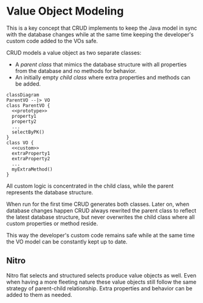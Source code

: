 # Value Object Modeling

This is a key concept that CRUD implements to keep the Java model in sync with the database changes while
at the same time keeping the developer's custom code added to the VOs safe.

CRUD models a value object as two separate classes:

- A *parent class* that mimics the database structure with all properties from the database and no methods for
behavior.
- An initially empty *child class* where extra properties and methods can be added.

```mermaid
classDiagram
ParentVO --|> VO
class ParentVO {
  <<prototype>>
  property1
  property2
  ...
  selectByPK()
}
class VO {
  <<custom>>
  extraProperty1
  extraProperty2
  ...
  myExtraMethod()
}
```

All custom logic is concentrated in the child class, while the parent represents the database structure. 

When run for the first time CRUD generates both classes. Later on, when database changes happen CRUD always
rewrited the parent class to reflect the latest database structure, but never overwrites the child class
where all custom properties or method reside.

This way the developer's custom code remains safe while at the same time the VO model can be constantly kept
up to date.


## Nitro

Nitro flat selects and structured selects produce value objects as well. Even when having a more fleeting nature
these value objects still follow the same strategy of parent-child relationship. Extra properties and behavior
can be added to them as needed.






